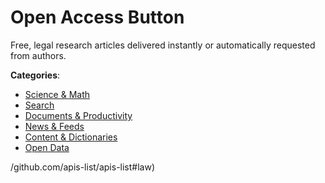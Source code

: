 # Open Access Button


Free, legal research articles delivered instantly or automatically requested from authors.



**Categories**:
- [Science & Math](https://github.com/apis-list/apis-list#science-and-math)
- [Search](https://github.com/apis-list/apis-list#search)
- [Documents & Productivity](https://github.com/apis-list/apis-list#documents-and-productivity)
- [News & Feeds](https://github.com/apis-list/apis-list#news-and-feeds)
- [Content & Dictionaries](https://github.com/apis-list/apis-list#content-and-dictionaries)
- [Open Data](https://github.com/apis-list/apis-list#open-data)



/github.com/apis-list/apis-list#law)



